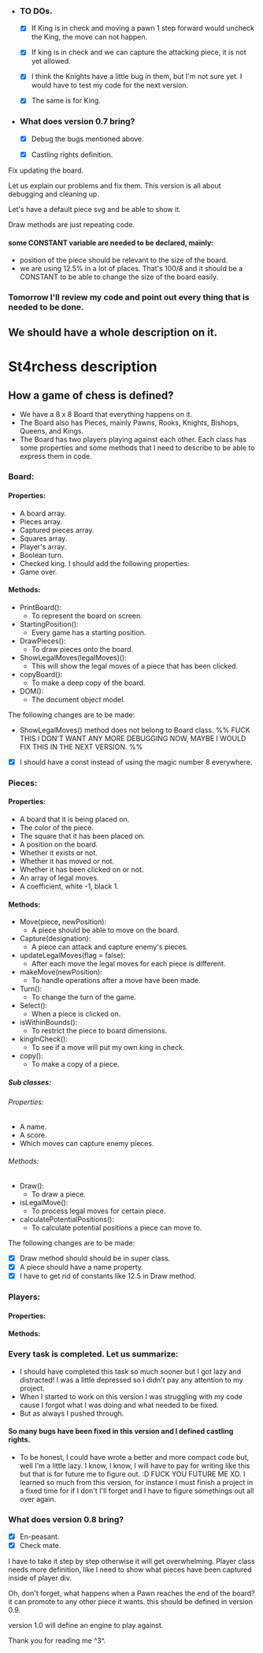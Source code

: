 - ### TO DOs.
	- [x] If King is in check and moving a pawn 1 step forward would uncheck the King, the move can not happen.
    - [x] If king is in check and we can capture the attacking piece, it is not yet allowed.
    - [x] I think the Knights have a little bug in them, but I'm not sure yet. I would have to test my code for the next version.
    - [x] The same is for King.


- ### What does version 0.7 bring?
    - [x] Debug the bugs mentioned above.
    - [x] Castling rights definition.


Fix updating the board.

Let us explain our problems and fix them. This version is all about debugging and cleaning up.

Let's have a default piece svg and be able to show it.

Draw methods are just repeating code. 

#### some CONSTANT variable are needed to be declared, mainly:
- position of the piece should be relevant to the size of the board.
- we are using 12.5% in a lot of places. That's 100/8 and it should be a CONSTANT to be able to change the size of the board easily.

### Tomorrow I'll review my code and point out every thing that is needed to be done.



## We should have a whole description on it.


# St4rchess description
## How a game of chess is defined?
- We have a 8 x 8 Board that everything happens on it.
- The Board also has Pieces, mainly Pawns, Rooks, Knights, Bishops, Queens, and Kings.
- The Board has two players playing against each other.
Each class has some properties and some methods that I need to describe to be able to express them in code.

### Board:
#### Properties:
- A board array.
- Pieces array.
- Captured pieces array.
- Squares array.
- Player's array.
- Boolean turn.
- Checked king.
I should add the following properties:
- Game over.
#### Methods:
- PrintBoard():
	- To represent the board on screen.
- StartingPosition():
	- Every game has a starting position.
- DrawPieces():
	- To draw pieces onto the board.
- ShowLegalMoves(legalMoves)():
	- This will show the legal moves of a piece that has been clicked.
- copyBoard():
	- To make a deep copy of the board.
- DOM():
	- The document object model.

The following changes are to be made:
- ShowLegalMoves() method does not belong to Board class. %% FUCK THIS I DON'T WANT ANY MORE DEBUGGING NOW, MAYBE I WOULD FIX THIS IN THE NEXT VERSION. %%
- [x] I should have a const instead of using the magic number 8 everywhere.

### Pieces:
#### Properties:
- A board that it is being placed on.
- The color of the piece.
- The square that it has been placed on.
- A position on the board.
- Whether it exists or not.
- Whether it has moved or not.
- Whether it has been clicked on or not.
- An array of legal moves.
- A coefficient, white -1, black 1.

#### Methods:
- Move(piece, newPosition):
	- A piece should be able to move on the board.
- Capture(designation):
	- A piece can attack and capture enemy's pieces.
- updateLegalMoves(flag = false):
	- After each move the legal moves for each piece is different.
- makeMove(newPosition):
	- To handle operations after a move have been made.
- Turn():
	- To change the turn of the game.
- Select():
	- When a piece is clicked on.
- isWithinBounds():
	- To restrict the piece to board dimensions.
- kingInCheck():
	- To see if a move will put my own king in check.
- copy():
	- To make a copy of a piece.
##### Sub classes:
###### Properties:
- A name.
- A score.
- Which moves can capture enemy pieces.

###### Methods:
- Draw():
	- To draw a piece.
- isLegalMove(): 
	- To process legal moves for certain piece.
- calculatePotentialPositions():
	- To calculate potential positions a piece can move to.

The following changes are to be made:
- [x] Draw method should should be in super class.
- [x] A piece should have a name property.
- [x] I have to get rid of constants like 12.5 in Draw method.
### Players:
#### Properties:

#### Methods:



### Every task is completed. Let us summarize:
- I should have completed this task so much sooner but I got lazy and distracted! I was a little depressed so I didn't pay any attention to my project.
- When I started to work on this version I was struggling with my code cause I forgot what I was doing and what needed to be fixed.
- But as always I pushed through.

#### So many bugs have been fixed in this version and I defined castling rights.
- To be honest, I could have wrote a better and more compact code but, well I'm a little lazy. I know, I know, I will have to pay for writing like this but that is for future me to figure out. :D FUCK YOU FUTURE ME XD.
I learned so much from this version, for instance I must finish a project in a fixed time for if I don't I'll forget and I have to figure somethings out all over again.

### What does version 0.8 bring?
- [x] En-peasant.
- [x] Check mate.

I have to take it step by step otherwise it will get overwhelming.
Player class needs more definition, like I need to show what pieces have been captured inside of player div.

Oh, don't forget, what happens when a Pawn reaches the end of the board? it can promote to any other piece it wants. this should be defined in version 0.9.

version 1.0 will define an engine to play against.

Thank you for reading me ^3^.
